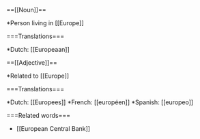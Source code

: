==[[Noun]]==

*Person living in [[Europe]]

===Translations===

*Dutch: [[Europeaan]]

==[[Adjective]]==

*Related to [[Europe]]

===Translations===

*Dutch: [[Europees]]
*French: [[européen]]
*Spanish: [[europeo]]

===Related words===

* [[European Central Bank]]